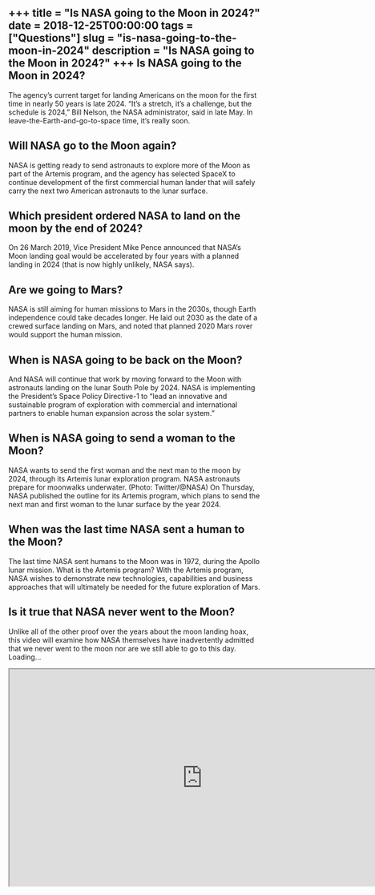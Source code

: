 +++
title = "Is NASA going to the Moon in 2024?"
date = 2018-12-25T00:00:00
tags = ["Questions"]
slug = "is-nasa-going-to-the-moon-in-2024"
description = "Is NASA going to the Moon in 2024?"
+++
Is NASA going to the Moon in 2024?
----------------------------------

The agency’s current target for landing Americans on the moon for the first time in nearly 50 years is late 2024. “It’s a stretch, it’s a challenge, but the schedule is 2024,” Bill Nelson, the NASA administrator, said in late May. In leave-the-Earth-and-go-to-space time, it’s really soon.

Will NASA go to the Moon again?
-------------------------------

NASA is getting ready to send astronauts to explore more of the Moon as part of the Artemis program, and the agency has selected SpaceX to continue development of the first commercial human lander that will safely carry the next two American astronauts to the lunar surface.

Which president ordered NASA to land on the moon by the end of 2024?
--------------------------------------------------------------------

On 26 March 2019, Vice President Mike Pence announced that NASA’s Moon landing goal would be accelerated by four years with a planned landing in 2024 (that is now highly unlikely, NASA says).

Are we going to Mars?
---------------------

NASA is still aiming for human missions to Mars in the 2030s, though Earth independence could take decades longer. He laid out 2030 as the date of a crewed surface landing on Mars, and noted that planned 2020 Mars rover would support the human mission.

When is NASA going to be back on the Moon?
------------------------------------------

And NASA will continue that work by moving forward to the Moon with astronauts landing on the lunar South Pole by 2024. NASA is implementing the President’s Space Policy Directive-1 to “lead an innovative and sustainable program of exploration with commercial and international partners to enable human expansion across the solar system.”

When is NASA going to send a woman to the Moon?
-----------------------------------------------

NASA wants to send the first woman and the next man to the moon by 2024, through its Artemis lunar exploration program. NASA astronauts prepare for moonwalks underwater. (Photo: Twitter/@NASA) On Thursday, NASA published the outline for its Artemis program, which plans to send the next man and first woman to the lunar surface by the year 2024.

When was the last time NASA sent a human to the Moon?
-----------------------------------------------------

The last time NASA sent humans to the Moon was in 1972, during the Apollo lunar mission. What is the Artemis program? With the Artemis program, NASA wishes to demonstrate new technologies, capabilities and business approaches that will ultimately be needed for the future exploration of Mars.

Is it true that NASA never went to the Moon?
--------------------------------------------

Unlike all of the other proof over the years about the moon landing hoax, this video will examine how NASA themselves have inadvertently admitted that we never went to the moon nor are we still able to go to this day. Loading…

<iframe allow="accelerometer; autoplay; clipboard-write; encrypted-media; gyroscope; picture-in-picture" allowfullscreen="" class="__youtube_prefs__  epyt-is-override  no-lazyload" data-no-lazy="1" data-origheight="433" data-origwidth="770" data-skipgform_ajax_framebjll="" height="433" id="_ytid_49143" loading="lazy" src="https://www.youtube.com/embed/_T8cn2J13-4?enablejsapi=1&autoplay=0&cc_load_policy=0&cc_lang_pref=&iv_load_policy=1&loop=0&modestbranding=0&rel=1&fs=1&playsinline=0&autohide=2&theme=dark&color=red&controls=1&" title="YouTube player" width="770"></iframe>